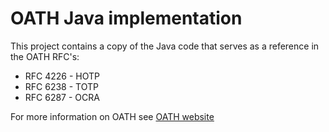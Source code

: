 OATH Java implementation
========================

This project contains a copy of the Java code that serves as a reference in the OATH RFC's:

*   RFC 4226 - HOTP
*   RFC 6238 - TOTP
*   RFC 6287 - OCRA

For more information on OATH see [OATH website](http://www.openauthentication.org)
